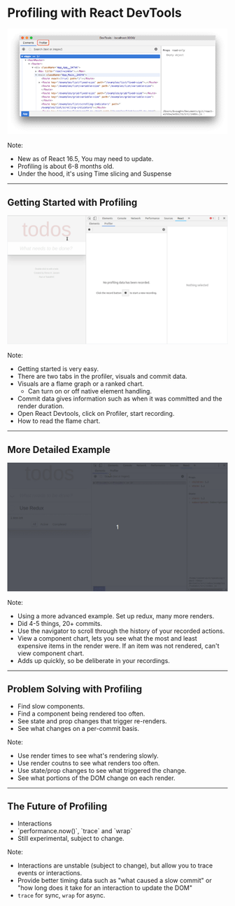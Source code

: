 # Profiling with React DevTools

![Profiler](assets/img/react-profiler-1.png)

Note:
- New as of React 16.5, You may need to update.
- Profiling is about 6-8 months old.
- Under the hood, it's using Time slicing and Suspense

---

## Getting Started with Profiling

![Getting Started](assets/img/basic-profiler.gif)

Note:
- Getting started is very easy.
- There are two tabs in the profiler, visuals and commit data.
- Visuals are a flame graph or a ranked chart.
  - Can turn on or off native element handling.
- Commit data gives information such as when it was committed and the render duration.
- Open React Devtools, click on Profiler, start recording.
- How to read the flame chart.

---

## More Detailed Example

![Getting Started](assets/img/drilling-deeper.gif)

Note:
- Using a more advanced example.  Set up redux, many more renders.
- Did 4-5 things, 20+ commits.
- Use the navigator to scroll through the history of your recorded actions.
- View a component chart, lets you see what the most and least expensive items in the render were.  If an item was not rendered, can't view component chart.
- Adds up quickly, so be deliberate in your recordings.

---

## Problem Solving with Profiling

<ul>
<li>Find slow components.</li>
<li>Find a component being rendered too often.</li>
<li>See state and prop changes that trigger re-renders.</li>
<li>See what changes on a per-commit basis.</li>
</ul>

Note:
- Use render times to see what's rendering slowly.
- Use render coutns to see what renders too often.
- Use state/prop changes to see what triggered the change.
- See what portions of the DOM change on each render.

---

## The Future of Profiling

<ul>
<li>Interactions</li>
<li>`performance.now()`, `trace` and `wrap`</li>
<li>Still experimental, subject to change.</li>
</ul>

Note:
- Interactions are unstable (subject to change), but allow you to trace events or interactions.
- Provide better timing data such as "what caused a slow commit" or "how long does it take for an interaction to update the DOM"
- `trace` for sync, `wrap` for async.